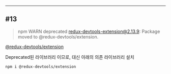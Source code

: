 









---
## #13

> npm WARN deprecated redux-devtools-extension@2.13.9: Package moved to @redux-devtools/extension.

[@redux-devtools/extension](https://www.npmjs.com/package/@redux-devtools/extension)


Deprecated된 라이브러리 이므로, 대신 아래의 의존 라이브러리 설치

```npm i @redux-devtools/extension```

